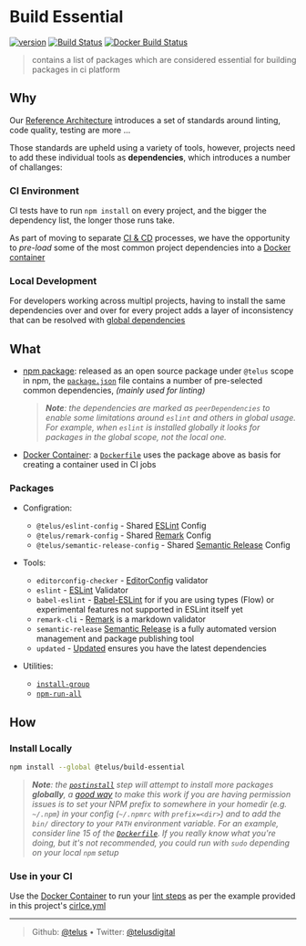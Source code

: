 # Build Essential

[![version][npm-image]][npm-url] [![Build Status][circle-image]][circle-url] [![Docker Build Status][docker-image]][docker-url] 

> contains a list of packages which are considered essential for building packages in ci platform

## Why

Our [Reference Architecture][] introduces a set of standards around linting, code quality, testing are more ...

Those standards are upheld using a variety of tools, however, projects need to add these individual tools as **dependencies**, which introduces a number of challanges:

### CI Environment

CI tests have to run `npm install` on every project, and the bigger the dependency list, the longer those runs take.

As part of moving to separate [CI & CD][] processes, we have the opportunity to _pre-load_ some of the most common project dependencies into a [Docker container][]

### Local Development

For developers working across multipl projects, having to install the same dependencies over and over for every project adds a layer of inconsistency that can be resolved with [global dependencies][]

## What

- [npm package][]: released as an open source package under `@telus` scope in npm, the [`package.json`][1] file contains a number of pre-selected common dependencies, _(mainly used for linting)_
  > _**Note**: the dependencies are marked as `peerDependencies` to enable some limitations around `eslint` and others in global usage. For example, when `eslint` is installed globally it looks for packages in the global scope, not the local one._

- [Docker Container][]: a [`Dockerfile`][2] uses the package above as basis for creating a container used in CI jobs

### Packages

- Configration:
  - `@telus/eslint-config` - Shared [ESLint][] Config
  - `@telus/remark-config` - Shared [Remark][] Config
  - `@telus/semantic-release-config` - Shared [Semantic Release][] Config
- Tools:
  - `editorconfig-checker` - [EditorConfig][] validator 
  - `eslint` - [ESLint][] Validator
  - `babel-eslint` - [Babel-ESLint][] for if you are using types (Flow) or experimental features not supported in ESLint itself yet
  - `remark-cli` - [Remark][] is a markdown validator
  - `semantic-release` [Semantic Release][] is a fully automated version management and package publishing tool
  - `updated` - [Updated][] ensures you have the latest dependencies 

- Utilities:
  - [`install-group`](https://www.npmjs.com/package/install-group)
  - [`npm-run-all`](https://www.npmjs.com/package/npm-run-all)

## How

### Install Locally

```bash
npm install --global @telus/build-essential
```

> _**Note**: the [`postinstall`][6] step will attempt to install more packages **globally**, a [good way][7] to make this work if you are having permission issues is to set your NPM prefix to somewhere in your homedir (e.g. `~/.npm`) in your config (`~/.npmrc` with `prefix=<dir>`) and to add the `bin/` directory to your `PATH` environment variable. For an example, consider line 15 of the [`Dockerfile`][2]. If you really know what you're doing, but it's not recommended, you could run with `sudo` depending on your local `npm` setup_

### Use in your CI

Use the [Docker Container][3] to run your [lint steps][5] as per the example provided in this project's [cirlce.yml][4]

---
> Github: [@telus](https://github.com/telus) &bull; 
> Twitter: [@telusdigital](https://twitter.com/telusdigital)

[circle-url]: https://circleci.com/gh/telus/build-essential
[circle-image]: https://img.shields.io/circleci/project/github/telus/build-essential/master.svg?style=for-the-badge&logo=circleci

[npm-url]: https://www.npmjs.com/package/@telus/build-essential
[npm-image]: https://img.shields.io/npm/v/@telus/build-essential.svg?style=for-the-badge&logo=npm

[docker-url]: https://hub.docker.com/r/telus/build-essential/
[docker-image]: https://img.shields.io/docker/build/telus/build-essential.svg?label=docker&style=for-the-badge&logo=docker

[ci & cd]: https://github.com/telus/reference-architecture/blob/master/process/ci-cd.md
[docker container]: https://hub.docker.com/r/telus/build-essential/
[editorconfig]: https://editorconfig.org/
[eslint]: https://eslint.org/
[babel-eslint]: https://github.com/babel/babel-eslint
[global dependencies]: https://docs.npmjs.com/getting-started/installing-npm-packages-globally
[npm package]: https://www.npmjs.com/@telus/build-essential
[reference architecture]: https://github.com/telus/reference-architecture
[remark]: https://remark.js.org/
[semantic release]: https://semantic-release.gitbook.io
[updated]: https://www.npmjs.com/package/updated

[1]: https://github.com/telus/build-essential/blob/master/package.json#L31-L42
[2]: Dockerfile
[3]: https://github.com/telus/build-essential/blob/master/circle.yml#L7-L8
[4]: https://github.com/telus/build-essential/blob/master/circle.yml#L32-L36
[5]: https://github.com/telus/build-essential/blob/master/package.json#L24-L29
[6]: https://github.com/telus/build-essential/blob/master/package.json#L23
[7]: https://medium.com/@ExplosionPills/dont-use-sudo-with-npm-still-66e609f5f92
